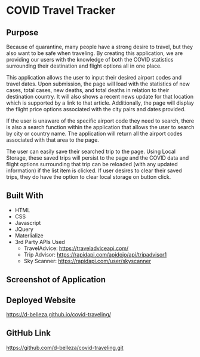 # COVID Travel Tracker

## Purpose
Because of quarantine, many people have a strong desire to travel, but they also want to be safe when traveling. By creating this application, we are providing our users with the knowledge of both the COVID statistics surrounding their destination and flight options all in one place. 

This application allows the user to input their desired airport codes and travel dates. Upon submission, the page will load with the statistics of new cases, total cases, new deaths, and total deaths in relation to their destination country. It will also shows a recent news update for that location which is supported by a link to that article. Additionally, the page will display the flight price options associated with the city pairs and dates provided. 

If the user is unaware of the specific airport code they need to search, there is also a search function within the application that allows the user to search by city or country name. The application will return all the airport codes associated with that area to the page.

The user can easily save their searched trip to the page. Using Local Storage, these saved trips will persist to the page and the COVID data and flight options surrounding that trip can be reloaded (with any updated information) if the list item is clicked. If user desires to clear their saved trips, they do have the option to clear local storage on button click.


## Built With
* HTML
* CSS
* Javascript
* JQuery
* Materlialize
* 3rd Party APIs Used 
	- TravelAdvice: https://traveladviceapi.com/
	- Trip Advisor: https://rapidapi.com/apidojo/api/tripadvisor1
	- Sky Scanner: https://rapidapi.com/user/skyscanner

## Screenshot of Application

## Deployed Website
https://d-belleza.github.io/covid-traveling/

## GitHub Link
https://github.com/d-belleza/covid-traveling.git
